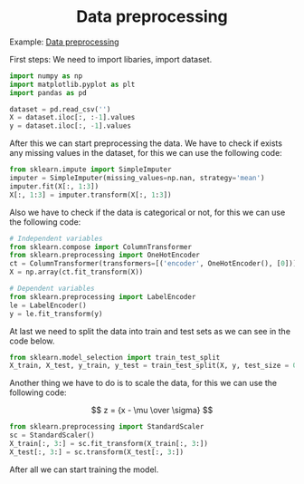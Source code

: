 # <center>Data preprocessing</center>

Example:
[Data preprocessing](/Part%201%20-%20Data%20Preprocessing/Python/data_preprocessing_tools.ipynb)

First steps:
We need to import libaries, import dataset.

```python
import numpy as np
import matplotlib.pyplot as plt
import pandas as pd

dataset = pd.read_csv('')
X = dataset.iloc[:, :-1].values
y = dataset.iloc[:, -1].values
```

After this we can start preprocessing the data.
We have to check if exists any missing values in the dataset, for this we can use the following code:

```python
from sklearn.impute import SimpleImputer
imputer = SimpleImputer(missing_values=np.nan, strategy='mean')
imputer.fit(X[:, 1:3])
X[:, 1:3] = imputer.transform(X[:, 1:3])
```

Also we have to check if the data is categorical or not, for this we can use the following code:

```python
# Independent variables
from sklearn.compose import ColumnTransformer
from sklearn.preprocessing import OneHotEncoder
ct = ColumnTransformer(transformers=[('encoder', OneHotEncoder(), [0])], remainder='passthrough')
X = np.array(ct.fit_transform(X))

# Dependent variables
from sklearn.preprocessing import LabelEncoder
le = LabelEncoder()
y = le.fit_transform(y)
```

At last we need to split the data into train and test sets as we can see in the code below.
    
```python 
from sklearn.model_selection import train_test_split
X_train, X_test, y_train, y_test = train_test_split(X, y, test_size = 0.2, random_state = 0)
```

Another thing we have to do is to scale the data, for this we can use the following code:

$$ z = {x - \mu \over \sigma} $$

```python
from sklearn.preprocessing import StandardScaler
sc = StandardScaler()
X_train[:, 3:] = sc.fit_transform(X_train[:, 3:])
X_test[:, 3:] = sc.transform(X_test[:, 3:])
```

After all we can start training the model.